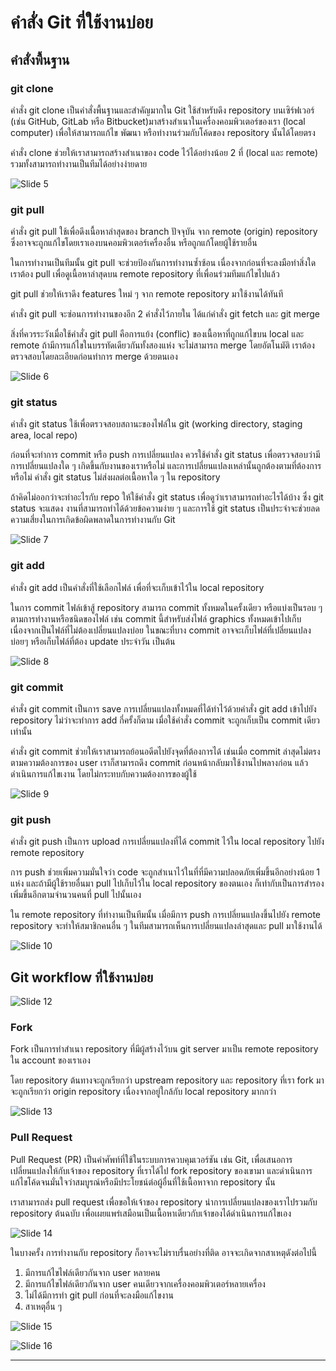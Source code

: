 # คำสั่ง Git ที่ใช้งานบ่อย

## คำสั่งพื้นฐาน

### git clone 

คำสั่ง git clone เป็นคำสั่งพื้นฐานและสำคัญมากใน Git ใช้สำหรับดึง repository บนเซิร์ฟเวอร์ (เช่น GitHub, GitLab หรือ Bitbucket)มาสร้างสำเนาในเครื่องคอมพิวเตอร์ของเรา (local computer) เพื่อให้สามารถแก้ไข พัฒนา หรือทำงานร่วมกับโค้ดของ repository นั้นได้โดยตรง

คำสั่ง clone ช่วยให้เราสามารถสร้างสำเนาของ code ไว้ได้อย่างน้อย 2 ที่ (local และ remote) รวมทั้งสามารถทำงานเป็นทีมได้อย่างง่ายดาย


![Slide 5](./Favorite-Git-commands/Slide-05.PNG)


### git pull
คำสั่ง git pull ใช้เพื่อดึงเนื้อหาล่าสุดของ branch ปัจจุบัน จาก remote (origin) repository ซึ่งอาจจะถูกแก้ไขโดยเราเองบนคอมพิวเตอร์เครื่องอื่น หรือถูกแก้โดยผู้ใช้รายอื่น

ในการทำงานเป็นทีมนั้น git pull จะช่วยป้องกันการทำงานซ้ำซ้อน เนื่องจากก่อนที่จะลงมือทำสิ่งใด เราต้อง pull เพื่อดูเนื้อหาล่าสุดบน remote repository ที่เพื่อนร่วมทีมแก้ไขไปแล้ว 

git pull ช่วยให้เราดึง features ใหม่ ๆ จาก remote repository มาใช้งานได้ทันที

คำสั่ง git pull จะซ่อนการทำงานของอีก 2 คำสั่งไว้ภายใน ได้แก่คำสั่ง  git fetch และ git merge 

สิ่งที่ควรระวังเมื่อใช้คำสั่ง git pull คือการแย้ง (conflic) ของเนื้อหาที่ถูกแก้ไขบน local และ remote ถ้ามีการแก้ไขในบรรทัดเดียวกันทั้งสองแห่ง จะไม่สามารถ merge โดยอัตโนมัติ เราต้องตรวจสอบโดยละเอียดก่อนทำการ merge ด้วยตนเอง 


![Slide 6](./Favorite-Git-commands/Slide-06.PNG)


### git status

คำสั่ง git status ใช้เพื่อตรวจสอบสถานะของไฟล์ใน git (working directory, staging area, local repo)

ก่อนที่จะทำการ commit หรือ push การเปลี่ยนแปลง ควรใช้คำสั่ง git status เพื่อตรวจสอบว่ามีการเปลี่ยนแปลงใด ๆ เกิดขึ้นกับงานของเราหรือไม่ และการเปลี่ยนแปลงเหล่านั้นถูกต้องตามที่ต้องการหรือไม่ คำสั่ง git status ไม่ส่งผลต่อเนื้อหาใด ๆ ใน repository

ถ้าคิดไม่ออกว่าจะทำอะไรกับ repo ให้ใช้คำสั่ง git status เพื่อดูว่าเราสามารถทำอะไรได้บ้าง ซึ่ง  git status จะแสดง งานที่สามารถทำได้ด้วยข้อความง่าย ๆ  และการใช้ git status เป็นประจำจะช่วยลดความเสี่ยงในการเกิดข้อผิดพลาดในการทำงานกับ Git

![Slide 7](./Favorite-Git-commands/Slide-07.PNG)


### git add

คำสั่ง git add เป็นคำสั่งที่ใช้เลือกไฟล์ เพื่อที่จะเก็บเข้าไว้ใน local repository  

ในการ commit ไฟล์เข้าสู้ repository สามารถ commit ทั้งหมดในครั้งเดียว หรือแบ่งเป็นรอบ ๆ ตามการทำงานหรือชนิดของไฟล์  เช่น commit นี้สำหรับส่งไฟล์ graphics ทั้งหมดเข้าไปเก็บ เนื่องจากเป็นไฟล์ที่ไม่ต้องเปลี่ยนแปลงบ่อย ในขณะที่บาง commit อาจจะเก็บไฟล์ที่เปลี่ยนแปลงบ่อยๆ หรือเก็บไฟล์ที่ต้อง update ประจำวัน เป็นต้น


![Slide 8](./Favorite-Git-commands/Slide-08.PNG)


### git commit

คำสั่ง git commit เป็นการ save การเปลี่ยนแปลงทั้งหมดที่ได้ทำไว้ด้วยคำสั่ง git add เข้าไปยัง repository ไม่ว่าจะทำการ add กี่ครั้งก็ตาม เมื่อใช้คำสั่ง commit จะถูกเก็บเป็น commit เดียวเท่านั้น

คำสั่ง git commit ช่วยให้เราสามารถย้อนอดีตไปยังจุดที่ต้องการได้ เช่นเมื่อ commit ล่าสุดไม่ตรงตามความต้องการของ user เราก็สามารถดึง commit ก่อนหน้ากลับมาใช้งานไปพลางก่อน แล้วดำเนินการแก้ไขเงาน โดยไม่กระทบกับความต้องการของผู้ใช้


![Slide 9](./Favorite-Git-commands/Slide-09.PNG)

### git push

คำสั่ง git push เป็นการ upload การเปลี่ยนแปลงที่ได้ commit ไว้ใน local repository ไปยัง remote repository  

การ push ช่วยเพิ่มความมั่นใจว่า code จะถูกสำเนาไว้ในที่ที่มีความปลอดภัยเพิ่มขึ้นอีกอย่างน้อย 1 แห่ง และถ้ามีผู้ใช้รายอื่นมา pull ไปเก็บไว้ใน local repository ของตนเอง ก็เท่ากับเป็นการสำรองเพิ่มขึ้นอีกตามจำนวนคนที่ pull ไปนั้นเอง

ใน remote repository ที่ทำงานเป็นทีมนั้น เมื่อมีการ push การเปลี่ยนแปลงขึ้นไปยัง remote repository จะทำให้สมาชิกคนอื่น ๆ ในทีมสามารถเห็นการเปลี่ยนแปลงล่าสุดและ pull มาใช้งานได้

![Slide 10](./Favorite-Git-commands/Slide-10.PNG)


##  Git workflow ที่ใช้งานบ่อย


![Slide 12](./Favorite-Git-commands/Slide-12.PNG)

### Fork

Fork เป็นการทำสำเนา repository ที่มีผู้สร้างไว้บน git server มาเป็น remote repository ใน account ของเราเอง 

โดย repository ต้นทางจะถูกเรียกว่า upstream repository และ repository ที่เรา fork มาจะถูกเรียกว่า origin repository เนื่องจากอยู่ใกล้กับ local repository มากกว่า

![Slide 13](./Favorite-Git-commands/Slide-13.PNG)

### Pull Request

Pull Request (PR) เป็นคำศัพท์ที่ใช้ในระบบการควบคุมเวอร์ชัน เช่น Git, เพื่อเสนอการเปลี่ยนแปลงให้กับเจ้าของ repository ที่เราได้ไป fork repository ของเขามา และดำเนินการแก้ไขโค้ดจนมั่นใจว่าสมบูรณ์หรือมีประโยชน์ต่อผู้อื่นที่ใช้เนื้อหาจาก repository นั้น 

เราสามารถส่ง pull request เพื่อขอให้เจ้าของ repository นำการเปลี่ยนแปลงของเราไปรวมกับ repository ต้นฉบับ เพื่อเผยแพร่เสมือนเป็นเนื้อหาเดียวกับเจ้าของได้ดำเนินการแก้ไขเอง


![Slide 14](./Favorite-Git-commands/Slide-14.PNG)

ในบางครั้ง การทำงานกับ repository ก็อาจจะไม่ราบรื่นอย่างที่ติด อาจจะเกิดจากสาเหตุดังต่อไปนี้ 
1. มีการแก้ไขไฟล์เดียวกันจาก user หลายคน
2. มีการแก้ไขไฟล์เดียวกันจาก user คนเดียวจากเครื่องคอมพิวเตอร์หลายเครื่อง
3. ไม่ได้มีการทำ git pull ก่อนที่จะลงมือแก้ไขงาน
4. สาเหตุอื่น ๆ 


![Slide 15](./Favorite-Git-commands/Slide-15.PNG)

![Slide 16](./Favorite-Git-commands/Slide-16.PNG)

---